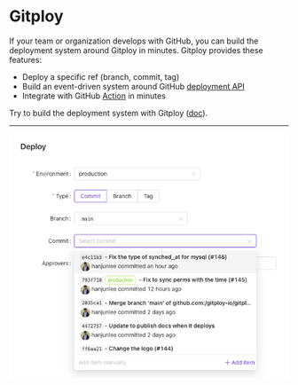 # Gitploy

If your team or organization develops with GitHub, you can build the deployment system around Gitploy in minutes. Gitploy provides these features:

* Deploy a specific ref (branch, commit, tag)
* Build an event-driven system around GitHub [deployment API](https://docs.github.com/en/rest/reference/repos#deployments)
* Integrate with GitHub [Action](https://github.com/features/actions) in minutes

Try to build the deployment system with Gitploy ([doc](./tasks/installation.md)).

---

![Gitploy](./images/gitploy.png)

